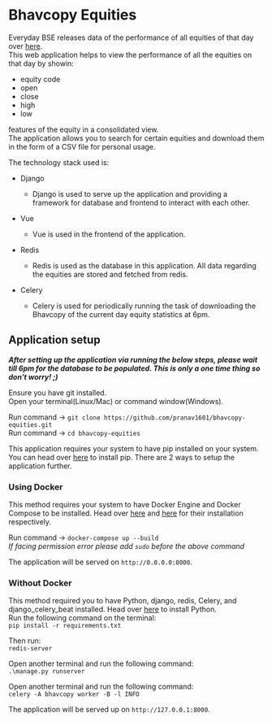 # Bhavcopy Equities

Everyday BSE releases data of the performance of all equities of that day over [here](https://www.bseindia.com/markets/MarketInfo/BhavCopy.aspx).<br>
This web application helps to view the performance of all the equities on that day by showin:
* equity code
* open
* close
* high
* low

features of the equity in a consolidated view.<br>
The application allows you to search for certain equities and download them in the form of a CSV file for personal usage.

The technology stack used is:

* Django
    * Django is used to serve up the application and providing a framework for database and frontend to interact with each other.

* Vue
    * Vue is used in the frontend of the application.

* Redis
    * Redis is used as the database in this application. All data regarding the equities are stored and fetched from redis.

* Celery
    * Celery is used for periodically running the task of downloading the Bhavcopy of the current day equity statistics at 6pm.

## Application setup
___After setting up the application via running the below steps, please wait till 6pm for the database to be populated. This is only a one time thing so don't worry! ;)___

Ensure you have git installed.<br>
Open your terminal(Linux/Mac) or command window(Windows).<br>

Run command -> `git clone https://github.com/pranav1601/bhavcopy-equities.git`<br>
Run command -> `cd bhavcopy-equities`<br>

This application requires your system to have pip installed on your system. You can head over [here](https://pip.pypa.io/en/stable/installing/) to install pip. There are 2 ways to setup the application further.

### Using Docker

This method requires your system to have Docker Engine and Docker Compose to be installed. Head over [here](https://docs.docker.com/engine/install/) and [here](https://docs.docker.com/engine/install/) for their installation respectively.<br>

Run command -> `docker-compose up --build`<br>
_If facing permission error please add `sudo` before the above command_

The application will be served on `http://0.0.0.0:8000`.

### Without Docker

This method required you to have Python, django, redis, Celery, and django_celery_beat installed.
Head over [here](https://www.python.org/downloads/) to install Python.<br>
Run the following command on the terminal:<br>
`pip install -r requirements.txt`<br>

Then run:<br>
`redis-server`<br>

Open another terminal and run the following command:<br>
`.\manage.py runserver`<br>

Open another terminal and run the following command:<br>
`celery -A bhavcopy worker -B -l INFO`<br>

The application will be served up on `http://127.0.0.1:8000`.



